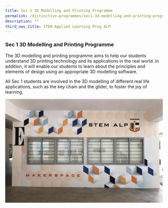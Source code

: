 ```yaml
---
title: Sec 1 3D Modelling and Printing Programme
permalink: /distinctive-programmes/sec1-3d-modelling-and-printing-programme/
description: ""
third_nav_title: STEM Applied Learning Prog ALP
---
```

### Sec 1 3D Modelling and Printing Programme

The 3D modelling and printing programme aims to help our students understand 3D printing technology and its applications in the real world. In addition, it will enable our students to learn about the principles and elements of design using an appropriate 3D modelling software.

  

All Sec 1 students are involved in the 3D modelling of different real life applications, such as the key chain and the glider, to foster the joy of learning.

![](/images/giffffff.gif)